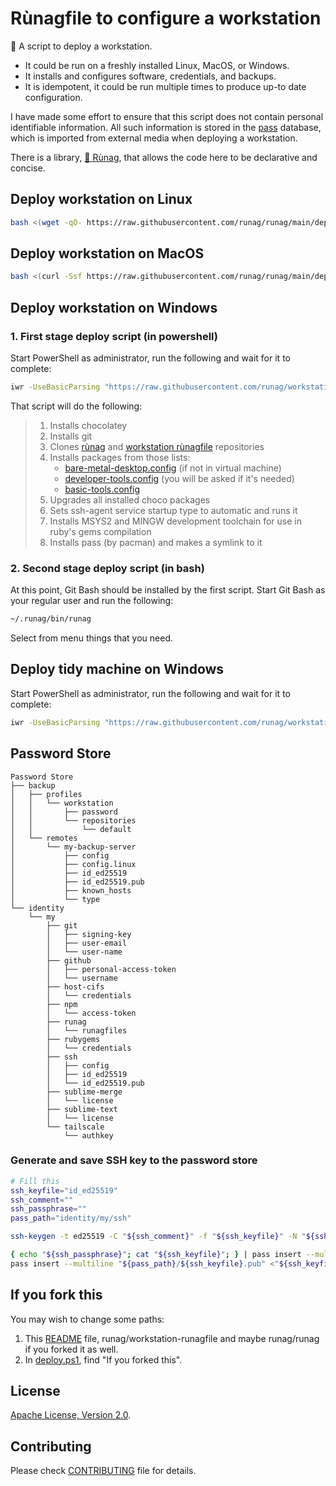 <!--
Copyright 2012-2022 Rùnag project contributors

Licensed under the Apache License, Version 2.0 (the "License");
you may not use this file except in compliance with the License.
You may obtain a copy of the License at

    http://www.apache.org/licenses/LICENSE-2.0

Unless required by applicable law or agreed to in writing, software
distributed under the License is distributed on an "AS IS" BASIS,
WITHOUT WARRANTIES OR CONDITIONS OF ANY KIND, either express or implied.
See the License for the specific language governing permissions and
limitations under the License.
-->

# Rùnagfile to configure a workstation

🧡 A script to deploy a workstation.

* It could be run on a freshly installed Linux, MacOS, or Windows.
* It installs and configures software, credentials, and backups.
* It is idempotent, it could be run multiple times to produce up-to date configuration.

I have made some effort to ensure that this script does not contain personal identifiable information. All such information is stored in the [pass](https://www.passwordstore.org/) database, which is imported from external media when deploying a workstation.

There is a library, [💜 Rùnag](https://github.com/runag/runag), that allows the code here to be declarative and concise.

## Deploy workstation on Linux

```sh
bash <(wget -qO- https://raw.githubusercontent.com/runag/runag/main/deploy.sh) add runag/workstation-runagfile run
```


## Deploy workstation on MacOS 

```sh
bash <(curl -Ssf https://raw.githubusercontent.com/runag/runag/main/deploy.sh) add runag/workstation-runagfile run
```


## Deploy workstation on Windows 

### 1. First stage deploy script (in powershell)

Start PowerShell as administrator, run the following and wait for it to complete:

```sh
iwr -UseBasicParsing "https://raw.githubusercontent.com/runag/workstation-runagfile/main/deploy.ps1" | iex
```

That script will do the following:

> 1. Installs chocolatey
> 2. Installs git
> 3. Clones [rùnag](https://github.com/runag/runag) and [workstation rùnagfile](https://github.com/runag/workstation-runagfile) repositories
> 4. Installs packages from those lists:
>    * [bare-metal-desktop.config](lib/choco/bare-metal-desktop.config) (if not in virtual machine)
>    * [developer-tools.config](lib/choco/developer-tools.config) (you will be asked if it's needed)
>    * [basic-tools.config](lib/choco/basic-tools.config)
> 7. Upgrades all installed choco packages
> 8. Sets ssh-agent service startup type to automatic and runs it
> 9. Installs MSYS2 and MINGW development toolchain for use in ruby's gems compilation
> 11. Installs pass (by pacman) and makes a symlink to it

### 2. Second stage deploy script (in bash)

At this point, Git Bash should be installed by the first script. Start Git Bash as your regular user and run the following:

```sh
~/.runag/bin/runag
```

Select from menu things that you need.


## Deploy tidy machine on Windows 

Start PowerShell as administrator, run the following and wait for it to complete:

```sh
iwr -UseBasicParsing "https://raw.githubusercontent.com/runag/workstation-runagfile/main/deploy-tidy.ps1" | iex
```


## Password Store

```
Password Store
├── backup
│   ├── profiles
│   │   └── workstation
│   │       ├── password
│   │       └── repositories
│   │           └── default
│   └── remotes
│       └── my-backup-server
│           ├── config
│           ├── config.linux
│           ├── id_ed25519
│           ├── id_ed25519.pub
│           ├── known_hosts
│           └── type
└── identity
    └── my
        ├── git
        │   ├── signing-key
        │   ├── user-email
        │   └── user-name
        ├── github
        │   ├── personal-access-token
        │   └── username
        ├── host-cifs
        │   └── credentials
        ├── npm
        │   └── access-token
        ├── runag
        │   └── runagfiles
        ├── rubygems
        │   └── credentials
        ├── ssh
        │   ├── config
        │   ├── id_ed25519
        │   └── id_ed25519.pub
        ├── sublime-merge
        │   └── license
        ├── sublime-text
        │   └── license
        └── tailscale
            └── authkey
```

### Generate and save SSH key to the password store

```sh
# Fill this
ssh_keyfile="id_ed25519"
ssh_comment=""
ssh_passphrase=""
pass_path="identity/my/ssh"

ssh-keygen -t ed25519 -C "${ssh_comment}" -f "${ssh_keyfile}" -N "${ssh_passphrase}"

{ echo "${ssh_passphrase}"; cat "${ssh_keyfile}"; } | pass insert --multiline "${pass_path}/${ssh_keyfile}"
pass insert --multiline "${pass_path}/${ssh_keyfile}.pub" <"${ssh_keyfile}.pub"
```

## If you fork this

You may wish to change some paths:

1. This [README](README.md) file, runag/workstation-runagfile and maybe runag/runag if you forked it as well.
2. In [deploy.ps1](deploy.ps1), find "If you forked this".

## License

[Apache License, Version 2.0](LICENSE).

## Contributing

Please check [CONTRIBUTING](CONTRIBUTING.md) file for details.
